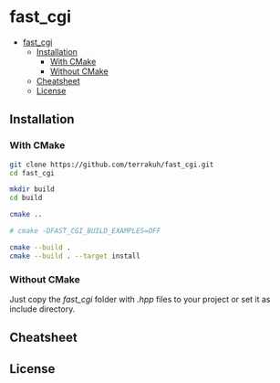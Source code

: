 # fast_cgi

- [fast_cgi](#fastcgi)
  - [Installation](#installation)
    - [With CMake](#with-cmake)
    - [Without CMake](#without-cmake)
  - [Cheatsheet](#cheatsheet)
  - [License](#license)

## Installation

### With CMake

```bash
git clone https://github.com/terrakuh/fast_cgi.git
cd fast_cgi

mkdir build
cd build

cmake ..

# cmake -DFAST_CGI_BUILD_EXAMPLES=OFF

cmake --build .
cmake --build . --target install
```

### Without CMake

Just copy the *fast_cgi* folder with *.hpp* files to your project or set it as include directory.

## Cheatsheet



## License
